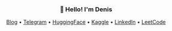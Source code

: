 <h3 align="center">👋 Hello! I'm Denis</h3>

<p align="center">
  <a href="https://rvenie.github.io">Blog</a> •
  <a href="https://t.me/rvenie">Telegram</a> •
  <a href="https://huggingface.co/rvenie">HuggingFace</a> •
  <a href="https://www.kaggle.com/rvenie">Kaggle</a> •
  <a href="https://www.linkedin.com/in/rvenie">LinkedIn</a> •
  <a href="https://leetcode.com/rvenie/">LeetCode</a>
</p>

<!--
**rvenie/rvenie** is a ✨ _special_ ✨ repository because its `README.md` (this file) appears on your GitHub profile.

Here are some ideas to get you started:

- 🔭 I’m currently working on ...
- 🌱 I’m currently learning ...
- 👯 I’m looking to collaborate on ...
- 🤔 I’m looking for help with ...
- 💬 Ask me about ...
- 📫 How to reach me: ...
- 😄 Pronouns: ...
- ⚡ Fun fact: ...
-->
